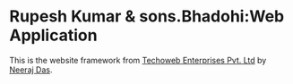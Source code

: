# Rupesh Kumar & sons.Bhadohi:Web Application

This is the website framework from [Techoweb Enterprises Pvt. Ltd](http://www.techoweb.com) by [Neeraj Das](http://neerajdas.com).
